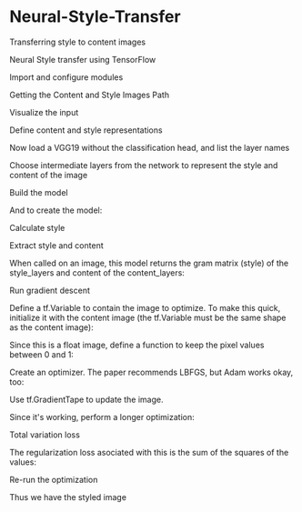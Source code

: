 # Neural-Style-Transfer
Transferring style to content images

Neural Style transfer using TensorFlow

Import and configure modules

Getting the Content and Style Images Path

Visualize the input

Define content and style representations

Now load a VGG19 without the classification head, and list the layer names

Choose intermediate layers from the network to represent the style and content of the image

Build the model

And to create the model:

Calculate style

Extract style and content

When called on an image, this model returns the gram matrix (style) of the style_layers and content of the content_layers:

Run gradient descent

Define a tf.Variable to contain the image to optimize. To make this quick, initialize it with the content image (the tf.Variable must be 
the same shape as the content image):

Since this is a float image, define a function to keep the pixel values between 0 and 1:

Create an optimizer. The paper recommends LBFGS, but Adam works okay, too:

Use tf.GradientTape to update the image.

Since it's working, perform a longer optimization:

Total variation loss

The regularization loss asociated with this is the sum of the squares of the values:

Re-run the optimization

Thus we have the styled image
